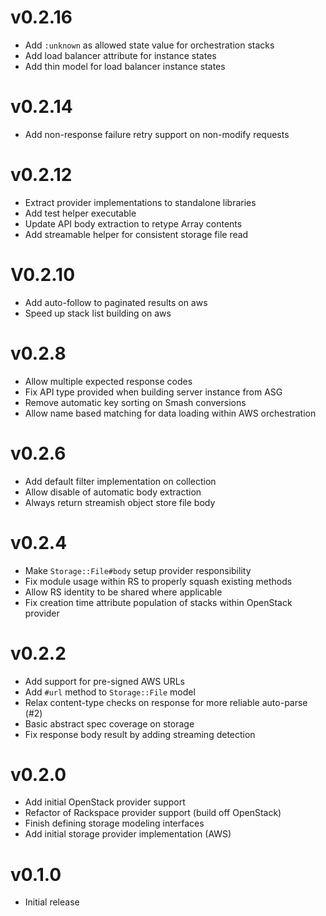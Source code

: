 # v0.2.16
* Add `:unknown` as allowed state value for orchestration stacks
* Add load balancer attribute for instance states
* Add thin model for load balancer instance states

# v0.2.14
* Add non-response failure retry support on non-modify requests

# v0.2.12
* Extract provider implementations to standalone libraries
* Add test helper executable
* Update API body extraction to retype Array contents
* Add streamable helper for consistent storage file read

# V0.2.10
* Add auto-follow to paginated results on aws
* Speed up stack list building on aws

# v0.2.8
* Allow multiple expected response codes
* Fix API type provided when building server instance from ASG
* Remove automatic key sorting on Smash conversions
* Allow name based matching for data loading within AWS orchestration

# v0.2.6
* Add default filter implementation on collection
* Allow disable of automatic body extraction
* Always return streamish object store file body

# v0.2.4
* Make `Storage::File#body` setup provider responsibility
* Fix module usage within RS to properly squash existing methods
* Allow RS identity to be shared where applicable
* Fix creation time attribute population of stacks within OpenStack provider

# v0.2.2
* Add support for pre-signed AWS URLs
* Add `#url` method to `Storage::File` model
* Relax content-type checks on response for more reliable auto-parse (#2)
* Basic abstract spec coverage on storage
* Fix response body result by adding streaming detection

# v0.2.0
* Add initial OpenStack provider support
* Refactor of Rackspace provider support (build off OpenStack)
* Finish defining storage modeling interfaces
* Add initial storage provider implementation (AWS)

# v0.1.0
* Initial release
